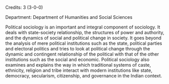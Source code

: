 Credits: 3 (3-0-0)

Department: Department of Humanities and Social Sciences

Political sociology is an important and integral component of sociology. It deals with state-society relationship, the structures of power and authority, and the dynamics of social and political change in society. It goes beyond the analysis of mere political institutions such as the state, political parties and electoral politics and tries to look at political change through the dynamic and contingent relationship of the political with that of the other institutions such as the social and economic. Political sociology also examines and explains the way in which traditional systems of caste, ethnicity, religion and tribe interact with modern institutions like state, democracy, secularism, citizenship, and governance in the Indian context.